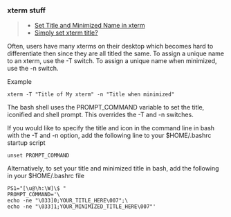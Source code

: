 ### xterm stuff
>- [Set Title and Minimized Name in xterm](https://www.starnet.com/help/set-title-and-minimized-name-in-xterm/)
>- [Simply set xterm title?](https://askubuntu.com/questions/616256/simply-set-xterm-title)


Often, users have many xterms on their desktop which becomes hard to differentiate then since they are all titled the same. To assign a unique name to an xterm, use the -T switch. To assign a unique name when minimized, use the -n switch.

Example
```
xterm -T "Title of My xterm" -n "Title when minimized"
```

The bash shell uses the PROMPT_COMMAND variable to set the title, iconified and shell prompt. This overrides the -T and -n switches.

If you would like to specify the title and icon in the command line in bash with the -T and -n option, add the following line to your $HOME/.bashrc startup script

```
unset PROMPT_COMMAND
```

Alternatively, to set your title and minimized title in bash, add the following in your $HOME/.bashrc file

```
PS1="[\u@\h:\W]\$ "
PROMPT_COMMAND='\
echo -ne "\033]0;YOUR_TITLE_HERE\007";\
echo -ne "\033]1;YOUR_MINIMIZED_TITLE_HERE\007"'
```